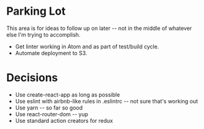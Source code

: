 # Parking Lot

This area is for ideas to follow up on later -- not in the middle of whatever else I'm trying to accomplish.

- Get linter working in Atom and as part of test/build cycle.
- Automate deployment to S3.


# Decisions

- Use create-react-app as long as possible
- Use eslint with airbnb-like rules in .eslintrc -- not sure that's working out
- Use yarn -- so far so good
- Use react-router-dom -- yup
- Use standard action creators for redux
